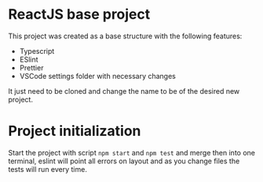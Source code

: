 # ReactJS base project

This project was created as a base structure with the following features:
- Typescript
- ESlint
- Prettier
- VSCode settings folder with necessary changes

It just need to be cloned and change the name to be of the desired new project.

# Project initialization

Start the project with script ```npm start``` and ```npm test``` and merge then into one terminal, eslint will point all errors on layout and as you change files the tests will run every time.
